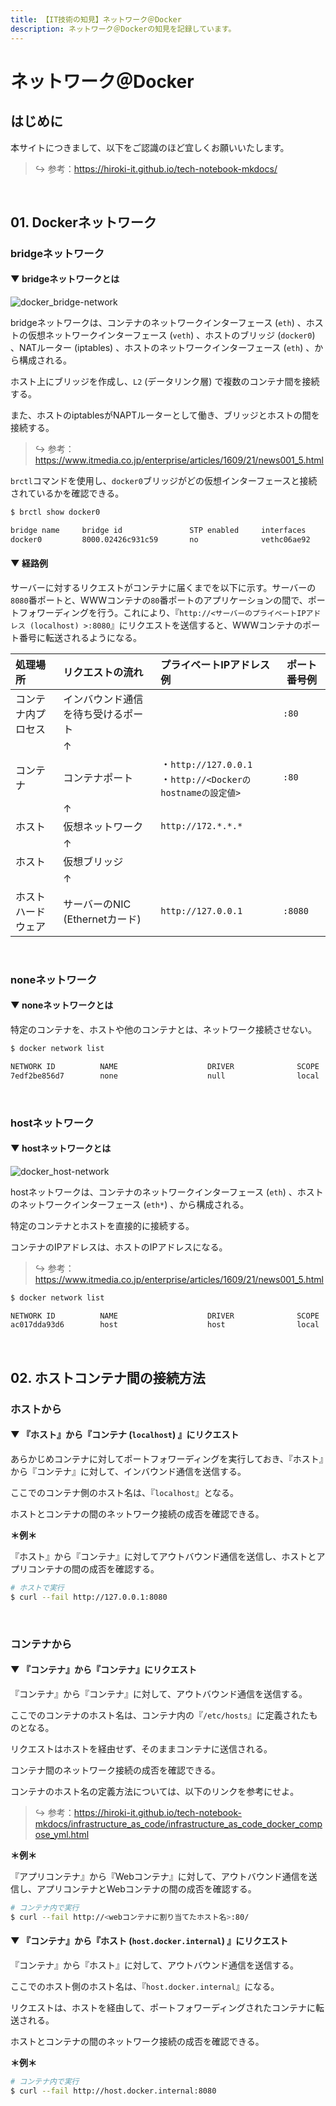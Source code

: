 ```yaml
---
title: 【IT技術の知見】ネットワーク＠Docker
description: ネットワーク＠Dockerの知見を記録しています。
---
```


# ネットワーク＠Docker

## はじめに

本サイトにつきまして、以下をご認識のほど宜しくお願いいたします。



> ↪️ 参考：https://hiroki-it.github.io/tech-notebook-mkdocs/

<br>


## 01. Dockerネットワーク

### bridgeネットワーク

#### ▼ bridgeネットワークとは

![docker_bridge-network](https://raw.githubusercontent.com/hiroki-it/tech-notebook/master/images/docker_bridge-network.png)


bridgeネットワークは、コンテナのネットワークインターフェース (```eth```) 、ホストの仮想ネットワークインターフェース (```veth```) 、ホストのブリッジ (```docker0```) 、NATルーター (iptables) 、ホストのネットワークインターフェース (```eth```) 、から構成される。

ホスト上にブリッジを作成し、```L2``` (データリンク層) で複数のコンテナ間を接続する。

また、ホストのiptablesがNAPTルーターとして働き、ブリッジとホストの間を接続する。



> ↪️ 参考：https://www.itmedia.co.jp/enterprise/articles/1609/21/news001_5.html


```brctl```コマンドを使用し、```docker0```ブリッジがどの仮想インターフェースと接続されているかを確認できる。



```bash
$ brctl show docker0

bridge name     bridge id               STP enabled     interfaces
docker0         8000.02426c931c59       no              vethc06ae92
```

#### ▼ 経路例

サーバーに対するリクエストがコンテナに届くまでを以下に示す。サーバーの```8080```番ポートと、WWWコンテナの```80```番ポートのアプリケーションの間で、ポートフォワーディングを行う。これにより、『```http://<サーバーのプライベートIPアドレス (localhost) >:8080```』にリクエストを送信すると、WWWコンテナのポート番号に転送されるようになる。

| 処理場所   | リクエストの流れ             | プライベートIPアドレス例                                                    | ポート番号例   |
|:-----------|:----------------------|:------------------------------------------------------------------|-------------|
| コンテナ内プロセス | インバウンド通信を待ち受けるポート |                                                                   | ```:80```   |
|            | ↑                     |                                                                   |             |
| コンテナ       | コンテナポート               | ・```http://127.0.0.1```<br>・```http://<Dockerのhostnameの設定値>``` | ```:80```   |
|            | ↑                     |                                                                   |             |
| ホスト        | 仮想ネットワーク            | ```http://172.*.*.*```                                            |             |
|            | ↑                     |                                                                   |             |
| ホスト        | 仮想ブリッジ              |                                                                   |             |
|            | ↑                     |                                                                   |             |
| ホストハードウェア  | サーバーのNIC (Ethernetカード)  | ```http://127.0.0.1```                                            | ```:8080``` |

<br>

### noneネットワーク

#### ▼ noneネットワークとは

特定のコンテナを、ホストや他のコンテナとは、ネットワーク接続させない。




```bash
$ docker network list

NETWORK ID          NAME                    DRIVER              SCOPE
7edf2be856d7        none                    null                local
```

<br>


### hostネットワーク

#### ▼ hostネットワークとは

![docker_host-network](https://raw.githubusercontent.com/hiroki-it/tech-notebook/master/images/docker_host-network.png)

hostネットワークは、コンテナのネットワークインターフェース (```eth```) 、ホストのネットワークインターフェース (```eth*```) 、から構成される。

特定のコンテナとホストを直接的に接続する。

コンテナのIPアドレスは、ホストのIPアドレスになる。



> ↪️ 参考：https://www.itmedia.co.jp/enterprise/articles/1609/21/news001_5.html

```bash
$ docker network list

NETWORK ID          NAME                    DRIVER              SCOPE
ac017dda93d6        host                    host                local
```


<br>

## 02. ホストコンテナ間の接続方法

### ホストから

#### ▼ 『ホスト』から『コンテナ (```localhost```) 』にリクエスト

あらかじめコンテナに対してポートフォワーディングを実行しておき、『ホスト』から『コンテナ』に対して、インバウンド通信を送信する。

ここでのコンテナ側のホスト名は、『```localhost```』となる。

ホストとコンテナの間のネットワーク接続の成否を確認できる。



**＊例＊**

『ホスト』から『コンテナ』に対してアウトバウンド通信を送信し、ホストとアプリコンテナの間の成否を確認する。



```bash
# ホストで実行
$ curl --fail http://127.0.0.1:8080
```

<br>

### コンテナから

#### ▼ 『コンテナ』から『コンテナ』にリクエスト

『コンテナ』から『コンテナ』に対して、アウトバウンド通信を送信する。

ここでのコンテナのホスト名は、コンテナ内の『```/etc/hosts```』に定義されたものとなる。

リクエストはホストを経由せず、そのままコンテナに送信される。

コンテナ間のネットワーク接続の成否を確認できる。

コンテナのホスト名の定義方法については、以下のリンクを参考にせよ。



> ↪️ 参考：https://hiroki-it.github.io/tech-notebook-mkdocs/infrastructure_as_code/infrastructure_as_code_docker_compose_yml.html

**＊例＊**

『アプリコンテナ』から『Webコンテナ』に対して、アウトバウンド通信を送信し、アプリコンテナとWebコンテナの間の成否を確認する。



```bash
# コンテナ内で実行
$ curl --fail http://<webコンテナに割り当てたホスト名>:80/
```

#### ▼ 『コンテナ』から『ホスト (```host.docker.internal```) 』にリクエスト

『コンテナ』から『ホスト』に対して、アウトバウンド通信を送信する。

ここでのホスト側のホスト名は、『```host.docker.internal```』になる。

リクエストは、ホストを経由して、ポートフォワーディングされたコンテナに転送される。

ホストとコンテナの間のネットワーク接続の成否を確認できる。



**＊例＊**

```bash
# コンテナ内で実行
$ curl --fail http://host.docker.internal:8080
```

<br>
